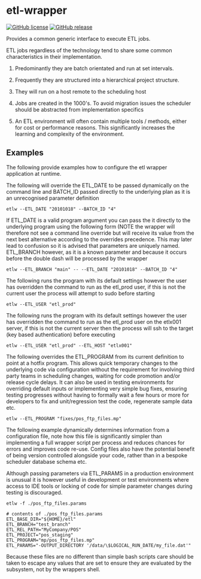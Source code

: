# etl-wrapper

[![GitHub license](https://img.shields.io/badge/license-GPLv3-blue.svg)](https://raw.githubusercontent.com/NeoOrigin/etl-wrapper/master/LICENSE)
[![GitHub release](https://img.shields.io/github/release/NeoOrigin/etl-wrapper.svg)](https://github.com/NeoOrigin/etl-wrapper/releases/latest)

Provides a common generic interface to execute ETL jobs. 

ETL jobs regardless of the technology tend to share some common characteristics in their implementation. 

1. Predominantly they are batch orientated and run at set intervals. 

2. Frequently they are structured into a hierarchical project structure.

3. They will run on a host remote to the scheduling host

4. Jobs are created in the 1000's. To avoid migration issues the scheduler should be abstracted from implementation specifics

5. An ETL environment will often contain multiple tools / methods, either for cost or performance reasons. This significantly increases the learning and complexity of the environment.

## Examples

The following provide examples how to configure the etl wrapper application at runtime.

The following will override the ETL_DATE to be passed dynamically on the command line and BATCH_ID passed directly to the underlying plan as it is an unrecognised parameter definition  

```shell
etlw --ETL_DATE "20101018" --BATCH_ID "4"
```
   
If ETL_DATE is a valid program argument you can pass the it directly to the underlying program using the following form (NOTE the wrapper will therefore not see a command line override but will receive its value from the next best alternative according to the overrides precedence.  This may later lead to confusion so it is advised that parameters are uniquely named.  ETL_BRANCH however, as it is a known parameter and because it occurs before the double dash will be processed by the wrapper

```shell
etlw --ETL_BRANCH "main" -- --ETL_DATE "20101018" --BATCH_ID "4"
```

The following runs the program with its default settings however the user has overridden the command to run as the etl_prod user, if this is not the current user the process will attempt to sudo before starting

```shell
etlw --ETL_USER "etl_prod"
```

The following runs the program with its default settings however the user has overridden the command to run as the etl_prod user on the etlx001 server, if this is not the current server then the process will ssh to the target (key based authentication) before executing

```shell
etlw --ETL_USER "etl_prod" --ETL_HOST "etlx001"
```

The following overrides the ETL_PROGRAM from its current definition to point at a hotfix program. This allows quick temporary changes to the underlying code via configuration without the requirement for involving third party teams in scheduling changes, waiting for code promotion and/or release cycle delays.  It can also be used in testing environments for overriding default inputs or implementing very simple bug fixes, ensuring testing progresses without having to formally wait a few hours or more for developers to fix and unit/regression test the code, regenerate sample data etc.

```shell
etlw --ETL_PROGRAM "fixes/pos_ftp_files.mp"
```

The following example dynamically determines information from a configuration file, note how this file is significantly simpler than implementing a full wrapper script per process and reduces chances for errors and improves code re-use.  Config files also have the potential benefit of being version controlled alongside your code, rather than in a bespoke scheduler database schema etc.  
        
Although passing parameters via ETL_PARAMS in a production environment is unusual it is however useful in development or test environments where access to IDE tools or locking of code for simple parameter changes during testing is discouraged.   

```shell     
etlw -f ./pos_ftp_files.params
```

```shell
# contents of ./pos_ftp_files.params
ETL_BASE_DIR="${HOME}/etl"
ETL_BRANCH="test_branch"
ETL_REL_PATH="MyCompany/POS"
ETL_PROJECT="pos_staging"
ETL_PROGRAM="mp/pos_ftp_files.mp"
ETL_PARAMS="-OUTPUT_DIRECTORY '/data/\$LOGICAL_RUN_DATE/my_file.dat'"
```

Because these files are no different than simple bash scripts care should be taken to escape any values that are set to ensure they are evaluated by the subsystem, not by the wrappers shell.
